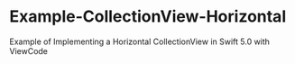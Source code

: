 # Example-CollectionView-Horizontal
Example of Implementing a Horizontal CollectionView in Swift 5.0 with ViewCode
